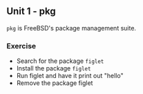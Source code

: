 Unit 1 - pkg
---

`pkg` is FreeBSD's package management suite.

### **Exercise**

  * Search for the package `figlet`
  * Install the package `figlet`
  * Run figlet and have it print out "hello"
  * Remove the package figlet
